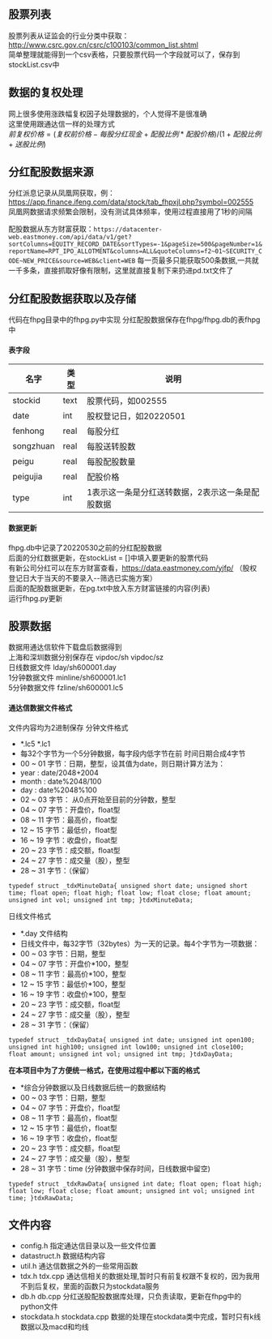 ## 股票列表
股票列表从证监会的行业分类中获取：http://www.csrc.gov.cn/csrc/c100103/common_list.shtml  
简单整理就能得到一个csv表格，只要股票代码一个字段就可以了，保存到stockList.csv中

## 数据的复权处理
网上很多使用涨跌幅复权因子处理数据的，个人觉得不是很准确  
这里使用跟通达信一样的处理方式  
$前复权价格=(复权前价格-每股分红现金+配股比例*配股价格)/(1+配股比例+送股比例)$  

## 分红配股数据来源
分红派息记录从凤凰网获取，例：https://app.finance.ifeng.com/data/stock/tab_fhpxjl.php?symbol=002555  
凤凰网数据请求频繁会限制，没有测试具体频率，使用过程直接用了1秒的间隔


配股数据从东方财富获取：`https://datacenter-web.eastmoney.com/api/data/v1/get?sortColumns=EQUITY_RECORD_DATE&sortTypes=-1&pageSize=500&pageNumber=1&reportName=RPT_IPO_ALLOTMENT&columns=ALL&quoteColumns=f2~01~SECURITY_CODE~NEW_PRICE&source=WEB&client=WEB`
每一页最多只能获取500条数据,一共就一千多条，直接抓取好像有限制，这里就直接复制下来扔进pd.txt文件了

## 分红配股数据获取以及存储
代码在fhpg目录中的fhpg.py中实现
分红配股数据保存在fhpg/fhpg.db的表fhpg中  
#### 表字段  
|  名字   | 类型  | 说明  |
|  ----  | ----  | ----  |
| stockid  | text | 股票代码，如002555 |
| date  | int | 股权登记日，如20220501 |
| fenhong  | real | 每股分红 |
| songzhuan  | real | 每股送转股数 |
| peigu  | real | 每股配股数量 |
| peigujia  | real | 配股价格 |
| type  | int | 1表示这一条是分红送转数据，2表示这一条是配股数据 |

#### 数据更新
fhpg.db中记录了20220530之前的分红配股数据  
后面的分红数据更新，在stockList = []中填入要更新的股票代码  
有新公司分红可以在东方财富查看，https://data.eastmoney.com/yjfp/  （股权登记日大于当天的不要录入--筛选已实施方案）  
后面的配股数据更新，在pg.txt中放入东方财富链接的内容(列表)  
运行fhpg.py更新

## 股票数据
数据用通达信软件下载盘后数据得到  
上海和深圳数据分别保存在  vipdoc/sh   vipdoc/sz  
日线数据文件 lday/sh600001.day  
1分钟数据文件 minline/sh600001.lc1  
5分钟数据文件 fzline/sh600001.lc5  

#### 通达信数据文件格式
文件内容均为2进制保存
分钟文件格式  

 * *.lc5   *.lc1
 * 每32个字节为一个5分钟数据，每字段内低字节在前 时间日期合成4字节
 * 00 ~ 01 字节：日期，整型，设其值为date，则日期计算方法为：
 *  year : date/2048+2004  
 *  month : date%2048/100
 *  day : date%2048%100
 * 02 ~ 03 字节： 从0点开始至目前的分钟数，整型
 * 04 ~ 07 字节：开盘价，float型
 * 08 ~ 11 字节：最高价，float型
 * 12 ~ 15 字节：最低价，float型
 * 16 ~ 19 字节：收盘价，float型
 * 20 ~ 23 字节：成交额，float型
 * 24 ~ 27 字节：成交量（股），整型
 * 28 ~ 31 字节：（保留）

`typedef struct _tdxMinuteData{
    unsigned short date;
    unsigned short time;
    float open;
    float high;
    float low;
    float close;
    float amount;
    unsigned int vol;
    unsigned int tmp;
}tdxMinuteData;`
   
日线文件格式  
 * *.day 文件结构
 * 日线文件中，每32字节（32bytes）为一天的记录。每4个字节为一项数据：
 * 00 ~ 03 字节：日期，整型
 * 04 ~ 07 字节：开盘价*100，整型
 * 08 ~ 11 字节：最高价*100，整型
 * 12 ~ 15 字节：最低价*100，整型
 * 16 ~ 19 字节：收盘价*100，整型
 * 20 ~ 23 字节：成交额，float型
 * 24 ~ 27 字节：成交量（股），整型
 * 28 ~ 31 字节：（保留）

 `typedef struct _tdxDayData{
    unsigned int date;
    unsigned int open100;
    unsigned int high100;
    unsigned int low100;
    unsigned int close100;
    float amount;
    unsigned int vol;
    unsigned int tmp;
}tdxDayData;`

**在本项目中为了方便统一格式，在使用过程中都以下面的格式**  

 * *综合分钟数据以及日线数据后统一的数据结构
 * 00 ~ 03 字节：日期，整型
 * 04 ~ 07 字节：开盘价，float型
 * 08 ~ 11 字节：最高价，float型
 * 12 ~ 15 字节：最低价，float型
 * 16 ~ 19 字节：收盘价，float型
 * 20 ~ 23 字节：成交额，float型
 * 24 ~ 27 字节：成交量（股），整型
 * 28 ~ 31 字节：time (分钟数据中保存时间，日线数据中留空)
   
`typedef struct _tdxRawData{
    unsigned int date;
    float open;
    float high;
    float low;
    float close;
    float amount;
    unsigned int vol;
    unsigned int time;
}tdxRawData;`
   


## 文件内容
* config.h   指定通达信目录以及一些文件位置
* datastruct.h  数据结构内容
* util.h  通达信数据之外的一些常用函数
* tdx.h tdx.cpp 通达信相关的数据处理,暂时只有前复权跟不复权的，因为我用不到后复权，里面的函数只为stockdata服务
* db.h db.cpp 分红送股配股数据库处理，只负责读取，更新在fhpg中的python文件
* stockdata.h stockdata.cpp 数据的处理在stockdata类中完成，暂时只有k线数据以及macd和均线
